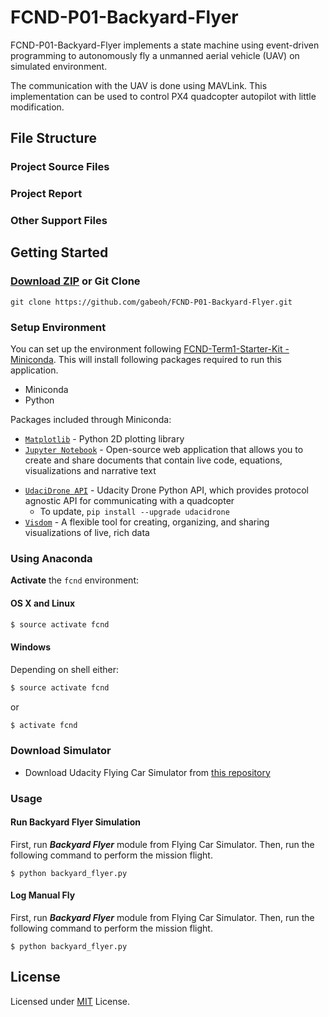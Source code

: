 # FCND-P01-Backyard-Flyer
FCND-P01-Backyard-Flyer implements a state machine using event-driven
programming to autonomously fly a unmanned aerial vehicle (UAV) on
simulated environment.

The communication with the UAV is done using MAVLink.  This implementation
can be used to control PX4 quadcopter autopilot with little modification.

## File Structure

### Project Source Files

### Project Report

### Other Support Files


## Getting Started
### [Download ZIP](https://github.com/gabeoh/FCND-P01-Backyard-Flyer/archive/master.zip) or Git Clone
```
git clone https://github.com/gabeoh/FCND-P01-Backyard-Flyer.git
```

### Setup Environment
You can set up the environment following
[FCND-Term1-Starter-Kit - Miniconda](https://github.com/udacity/FCND-Term1-Starter-Kit/blob/master/docs/configure_via_anaconda.md).
This will install following packages required to run this application.
- Miniconda
- Python

Packages included through Miniconda:
- [`Matplotlib`](https://matplotlib.org/) - Python 2D plotting library
- [`Jupyter Notebook`](http://jupyter.org/) - Open-source web application
that allows you to create and share documents that contain live code, 
equations, visualizations and narrative text
* [`UdaciDrone API`](https://github.com/udacity/udacidrone) - Udacity Drone
Python API, which provides protocol agnostic API for communicating with
a quadcopter
  - To update, `pip install --upgrade udacidrone`
* [`Visdom`](https://github.com/facebookresearch/visdom/) - A flexible tool for creating, 
organizing, and sharing visualizations of live, rich data

### Using Anaconda
**Activate** the `fcnd` environment:
#### OS X and Linux
```sh
$ source activate fcnd
```
#### Windows
Depending on shell either:
```sh
$ source activate fcnd
```
or
```sh
$ activate fcnd
```

### Download Simulator
- Download Udacity Flying Car Simulator from
[this repository](https://github.com/udacity/FCND-Simulator-Releases/releases)

### Usage

#### Run Backyard Flyer Simulation
First, run _**Backyard Flyer**_ module from Flying Car Simulator.
Then, run the following command to perform the mission flight. 
```
$ python backyard_flyer.py 
```

#### Log Manual Fly
First, run _**Backyard Flyer**_ module from Flying Car Simulator.
Then, run the following command to perform the mission flight. 
```
$ python backyard_flyer.py 
```

## License
Licensed under [MIT](LICENSE) License.
